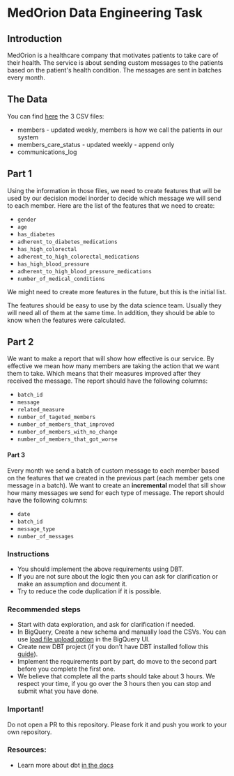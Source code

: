 # MedOrion Data Engineering Task

## Introduction
MedOrion is a healthcare company that motivates patients to take care of their health. 
The service is about sending custom messages to the patients based on the patient's health condition. 
The messages are sent in batches every month.

## The Data 
You can find [here](./seeds) the 3 CSV files:
- members - updated weekly, members is how we call the patients in our system 
- members_care_status - updated weekly - append only
- communications_log


## Part 1
Using the information in those files, we need to create features that will be used by our decision model inorder to decide which message we will send to each member.
Here are the list of the features that we need to create:
- `gender`
- `age`
- `has_diabetes`
- `adherent_to_diabetes_medications`
- `has_high_colorectal`
- `adherent_to_high_colorectal_medications`
- `has_high_blood_pressure`
- `adherent_to_high_blood_pressure_medications`
- `number_of_medical_conditions`

We might need to create more features in the future, but this is the initial list.

The features should be easy to use by the data science team. Usually they will need all of them at the same time. In addition, they should be able to know when the features were calculated.

## Part 2
We want to make a report that will show how effective is our service. By effective we mean how many members are taking the action that we want them to take.
Which means that their measures improved after they received the message.
The report should have the following columns:
- `batch_id`
- `message`
- `related_measure`
- `number_of_tageted_members`
- `number_of_members_that_improved`
- `number_of_members_with_no_change`
- `number_of_members_that_got_worse`

#### Part 3
Every month we send a batch of custom message to each member based on the features that we created in the previous part (each member gets one message in a batch).
We want to create an **incremental** model that sill show how many messages we send for each type of message.
The report should have the following columns:
- `date`
- `batch_id`
- `message_type`
- `number_of_messages`

### Instructions
- You should implement the above requirements using DBT.
- If you are not sure about the logic then you can ask for clarification or make an assumption and document it.
- Try to reduce the code duplication if it is possible.

### Recommended steps
- Start with data exploration, and ask for clarification if needed.
- In BigQuery, Create a new schema and manually load the CSVs. You can use [load file upload option](https://cloud.google.com/bigquery/docs/batch-loading-data#loading_data_from_local_files) in the BigQuery UI.
- Create new DBT project (if you don't have DBT installed follow this [guide](https://docs.getdbt.com/docs/core/pip-install)).
- Implement the requirements part by part, do move to the second part before you complete the first one.
- We believe that complete all the parts should take about 3 hours. We respect your time, if you go over the 3 hours then you can stop and submit what you have done. 


### Important!
Do not open a PR to this repository. Please fork it and push you work to your own repository.


### Resources:
- Learn more about dbt [in the docs](https://docs.getdbt.com/docs/introduction)